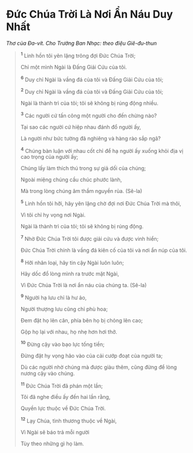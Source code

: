 # Đức Chúa Trời Là Nơi Ẩn Náu Duy Nhất

_Thơ của Đa-vít. Cho Trưởng Ban Nhạc: theo điệu Giê-đu-thun_

> <sup><b>1</b></sup> Linh hồn tôi yên lặng trông đợi Đức Chúa Trời;
>
> Chỉ một mình Ngài là Đấng Giải Cứu của tôi.
>
> <sup><b>6</b></sup> Duy chỉ Ngài là vầng đá của tôi và Đấng Giải Cứu của tôi;
>
> <sup><b>2</b></sup> Duy chỉ Ngài là vầng đá của tôi và Đấng Giải Cứu của tôi;
>
> Ngài là thành trì của tôi; tôi sẽ không bị rúng động nhiều.
>
> <sup><b>3</b></sup> Các người cứ tấn công một người cho đến chừng nào?
>
> Tại sao các người cứ hiệp nhau đánh đổ người ấy,
>
> Là người như bức tường đã nghiêng và hàng rào sắp ngã?
>
> <sup><b>4</b></sup> Chúng bàn luận với nhau cốt chỉ để hạ người ấy xuống khỏi địa vị cao trọng của người ấy;
>
> Chúng lấy làm thích thú trong sự giả dối của chúng;
>
> Ngoài miệng chúng cầu chúc phước lành,
>
> Mà trong lòng chúng âm thầm nguyền rủa. (Sê-la)
>
> <sup><b>5</b></sup> Linh hồn tôi hỡi, hãy yên lặng chờ đợi nơi Đức Chúa Trời mà thôi,
>
> Vì tôi chỉ hy vọng nơi Ngài.
>
> Ngài là thành trì của tôi; tôi sẽ không bị rúng động.
>
> <sup><b>7</b></sup> Nhờ Đức Chúa Trời tôi được giải cứu và được vinh hiển;
>
> Đức Chúa Trời chính là vầng đá kiên cố của tôi và nơi ẩn núp của tôi.
>
> <sup><b>8</b></sup> Hỡi nhân loại, hãy tin cậy Ngài luôn luôn;
>
> Hãy dốc đổ lòng mình ra trước mặt Ngài,
>
> Vì Đức Chúa Trời là nơi ẩn náu của chúng ta. (Sê-la)
>
> <sup><b>9</b></sup> Người hạ lưu chỉ là hư ảo,
>
> Người thượng lưu cũng chỉ phù hoa;
>
> Đem đặt họ lên cân, phía bên họ bị chỏng lên cao;
>
> Gộp họ lại với nhau, họ nhẹ hơn hơi thở.
>
> <sup><b>10</b></sup> Đừng cậy vào bạo lực tống tiền;
>
> Đừng đặt hy vọng hão vào của cải cướp đoạt của người ta;
>
> Dù các người nhờ chúng mà được giàu thêm, cũng đừng để lòng nương cậy vào chúng.
>
> <sup><b>11</b></sup> Đức Chúa Trời đã phán một lần;
>
> Tôi đã nghe điều ấy đến hai lần rằng,
>
> Quyền lực thuộc về Đức Chúa Trời.
>
> <sup><b>12</b></sup> Lạy Chúa, tình thương thuộc về Ngài,
>
> Vì Ngài sẽ báo trả mỗi người
>
> Tùy theo những gì họ làm.
